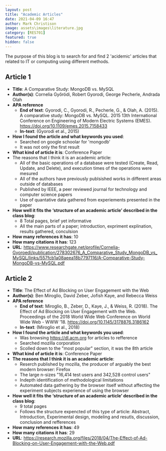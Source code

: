 ```yaml
---
layout: post
title: "Academic Articles"
date: 2021-04-09 16:47
author: Mark Christison
image: assets\images\literature.jpg
category: [RES701]
featured: true
hidden: false
---
```


The purpose of this blog is to search for and find 2 'acidemic' articles that related to IT or computing using different methods.

## Article 1

* **Title**: A Comparative Study: MongoDB vs. MySQL
* **Author(s)**: Cornelia Győrödi, Robert Gyorodi, George Pecherle, Andrada Olah
* **APA reference** 
    * **End of text**: Gyorodi, C., Gyorodi, R., Pecherle, G., & Olah, A. (2015). A comparative study: MongoDB vs. MySQL. 2015 13th International Conference on Engineering of Modern Electric Systems (EMES). https://doi.org/10.1109/emes.2015.7158433
    * **In-text**: (Gyorodi et al., 2015)
* **How I found the article and what keywords you used**: 
  * Searched on google schoolar for 'mongodb'
  * It was not only the first result
* **What kind of article it is**: Conference Paper
* The reasons that I think it is an academic article: 
  * All of the basic operations of a database were tested (Create, Read, Update, and Delete), and execution times of the operations were mesured
  * All of the authors have previously publsished works in different areas outside of databases
  * Published by IEEE, a peer reviewed journal for technology and computer science papers
  * Use of quantative data gathered from experiements presented in the paper
* **How well it fits the ‘structure of an academic article’ described in the class blog**: 
  * 8 Total pages, brief yet informative
  * All the main parts of a paper; introduction, expriment explination, results gathered, conculsion
* **How many references it has**: 10
* **How many citations it has**: 123
* **URL**: https://www.researchgate.net/profile/Cornelia-Gyoroedi/publication/278302676_A_Comparative_Study_MongoDB_vs_MySQL/links/557fcb1a08aeea18b7797116/A-Comparative-Study-MongoDB-vs-MySQL.pdf


## Article 2

* **Title**: The Effect of Ad Blocking on User Engagement with the Web
* **Author(s)**:  Ben Miroglio, David Zeber, Jofish Kaye, and Rebecca Weiss
* **APA reference** 
    * **End of text**: Miroglio, B., Zeber, D., Kaye, J., & Weiss, R. (2018). The Effect of Ad Blocking on User Engagement with the Web. Proceedings of the 2018 World Wide Web Conference on World Wide Web - WWW ’18. https://doi.org/10.1145/3178876.3186162
    * **In-text**: (Miroglio et al., 2018)
* **How I found the article and what keywords you used**:
  * Was browsing https://dl.acm.org for articles to refference
  * Searched mozilla corporation
  * Scolled down to the "most popular" section, it was the 8th article
* **What kind of article it is**: Conference Paper
* **The reasons that I think it is an academic article**: 
  * Reserch published by mozilla, the producer of arguably the best modern browser: Firefox
  * The large n-sizes "16,414 test users and 342,528 control users"
  * Indepth identification of methodological limitations
  * Automated data gathering by the browser itself without affecting the experiment subjects experience of using the browser
* **How well it fits the ‘structure of an academic article’ described in the class blog**:
  * 9 total pages
  * Follows the structure expencted of this type of article: Abstract, Introduction, Experimental design, modeling and resutls, discussion, conclusion and refferences
* **How many references it has**: 49 
* **How many citations it has**: 29
* **URL**: https://research.mozilla.org/files/2018/04/The-Effect-of-Ad-Blocking-on-User-Engagement-with-the-Web.pdf